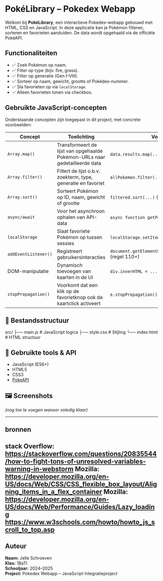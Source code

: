 # PokéLibrary – Pokedex Webapp

Welkom bij **PokéLibrary**, een interactieve Pokedex-webapp gebouwd met HTML, CSS en JavaScript. In deze applicatie kan je Pokémon filteren, sorteren en favorieten aanduiden. De data wordt opgehaald via de officiële PokéAPI.

##  Functionaliteiten

- ✅ Zoek Pokémon op naam.
- ✅ Filter op type (bijv. fire, grass).
- ✅ Filter op generatie (Gen I–VIII).
- ✅ Sorteer op naam, gewicht, grootte of Pokédex-nummer.
- ✅ Sla favorieten op via `localStorage`.
- ✅ Alleen favorieten tonen via checkbox.

##  Gebruikte JavaScript-concepten

Onderstaande concepten zijn toegepast in dit project, met concrete voorbeelden:

| Concept             | Toelichting                                                                 | Voorbeeld (regel)               |
|---------------------|-----------------------------------------------------------------------------|---------------------------------|
| `Array.map()`       | Transformeert de lijst van opgehaalde Pokémon-URLs naar gedetailleerde data | `data.results.map(...)` (regel 11) |
| `Array.filter()`    | Filtert de lijst o.b.v. zoekterm, type, generatie en favoriet               | `allPokemon.filter(...)` (regel 74) |
| `Array.sort()`      | Sorteert Pokémon op ID, naam, gewicht of grootte                            | `filtered.sort(...)` (regel 89) |
| `async/await`       | Voor het asynchroon ophalen van API-data                                    | `async function getPokemon()` (regel 6) |
| `localStorage`      | Slaat favoriete Pokémon op tussen sessies                                   | `localStorage.setItem(...)` (regel 58) |
| `addEventListener()`| Registreert gebruikersinteracties                                           | `document.getElementById(...).addEventListener(...)` (regel 110+) |
| DOM-manipulatie     | Dynamisch toevoegen van kaarten in de UI                                    | `div.innerHTML = ...` (regel 37) |
| `stopPropagation()` | Voorkomt dat een klik op de favorietknop ook de kaartclick activeert        | `e.stopPropagation()` (regel 53) |

## 📁 Bestandsstructuur
src/
├── main.js # JavaScript logica
├── style.css # Stijling
└── index.html # HTML structuur

## 🧪 Gebruikte tools & API

- JavaScript (ES6+)
- HTML5
- CSS3
- [PokeAPI](https://pokeapi.co/)

## 🖼️ Screenshots

*(nog toe te voegen waneer voledig klaar)*

---
## bronnen 

stack Overflow: https://stackoverflow.com/questions/20835544/how-to-fight-tons-of-unresolved-variables-warning-in-webstorm
Mozilla: https://developer.mozilla.org/en-US/docs/Web/CSS/CSS_flexible_box_layout/Aligning_items_in_a_flex_container
Mozilla: https://developer.mozilla.org/en-US/docs/Web/Performance/Guides/Lazy_loading
https://www.w3schools.com/howto/howto_js_scroll_to_top.asp  
---
## Auteur

**Naam:** Jelle Schroeven  
**Klas:** 1BaTI  
**Schooljaar:** 2024–2025  
**Project:** Pokedex Webapp – JavaScript Integratieproject  


